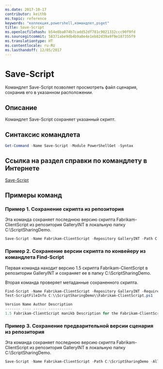 ```yaml
---
ms.date: 2017-10-17
contributor: keithb
ms.topic: reference
keywords: "коллекция,powershell,командлет,psget"
title: Save-Script
ms.openlocfilehash: b54e8ba074b7cadd52df781c9021332ccc90f9fd
ms.sourcegitcommit: 58371abe9db4b9a0e4e1eb82d39a9f9e187355f9
ms.translationtype: HT
ms.contentlocale: ru-RU
ms.lasthandoff: 12/05/2017
---
```

# <a name="save-script"></a>Save-Script

Командлет Save-Script позволяет просмотреть файл сценария, сохранив его в указанном расположении.

## <a name="description"></a>Описание

Командлет Save-Script сохраняет указанный скрипт.

## <a name="cmdlet-syntax"></a>Синтаксис командлета

```powershell
Get-Command -Name Save-Script -Module PowerShellGet -Syntax
```
## <a name="cmdlet-online-help-reference"></a>Ссылка на раздел справки по командлету в Интернете

[Save-Script](http://go.microsoft.com/fwlink/?LinkId=619786)

## <a name="example-commands"></a>Примеры команд

### <a name="example-1-save-a-script-from-a-repository"></a>Пример 1. Сохранение скрипта из репозитория
Эта команда сохраняет последнюю версию скрипта Fabrikam-ClientScript из репозитория GalleryINT в локальную папку C:\ScriptSharingDemo.

```powershell
Save-Script -Name Fabrikam-ClientScript -Repository GalleryINT -Path C:\ScriptSharingDemo
```

### <a name="example-2-save-a-version-of-a-script-by-piping-from-the-find-script-cmdlet"></a>Пример 2. Сохранение версии скрипта по конвейеру из командлета Find-Script

Первая команда находит версию 1.5 скрипта Fabrikam-ClientScript в репозитории GalleryINT и сохраняет ее в папку C:\ScriptSharingDemo.

Вторая команда проверяет метаданные сохраненного скрипта.

```powershell
Find-Script -Name Fabrikam-ClientScript -Repository GalleryINT -RequiredVersion 1.5 | Save-Script -Path C:\\ScriptSharingDemo
Test-ScriptFileInfo C:\\ScriptSharingDemo\\Fabrikam-ClientScript.ps1

Version Name Author Description
------- ---- ------ -----------
1.5 Fabrikam-ClientScript manikb Description for the Fabrikam-ClientScript script
```

### <a name="example-3-save-a-prerelease-version-of-a-script-from-a-repository"></a>Пример 3. Сохранение предварительной версии сценария из репозитория
Эта команда сохраняет последнюю версию скрипта Fabrikam-ClientScript из репозитория GalleryINT в локальную папку C:\ScriptSharingDemo.

```powershell
Save-Script -Name Fabrikam-ClientScript -Path C:\ScriptSharingDemo -AllowPrerelease
```

